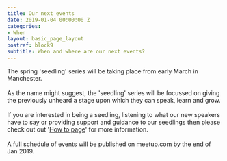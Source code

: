 ```yaml
---
title: Our next events
date: 2019-01-04 00:00:00 Z
categories:
- When
layout: basic_page_layout
postref: block9
subtitle: When and where are our next events?
---
```


The spring 'seedling' series will be taking place from early March in Manchester.&nbsp;<br><br>As the name might suggest, the 'seedling' series will be focussed on giving the previously unheard a stage upon which they can speak, learn and grow.&nbsp;<br><br>If you are interested in being a seedling, listening to what our new speakers have to say or providing support and guidance to our seedlings then please check out out '[How to page](/event-schedule/)' for more information.<br><br>A full schedule of events will be published on meetup.com by the end of Jan 2019.